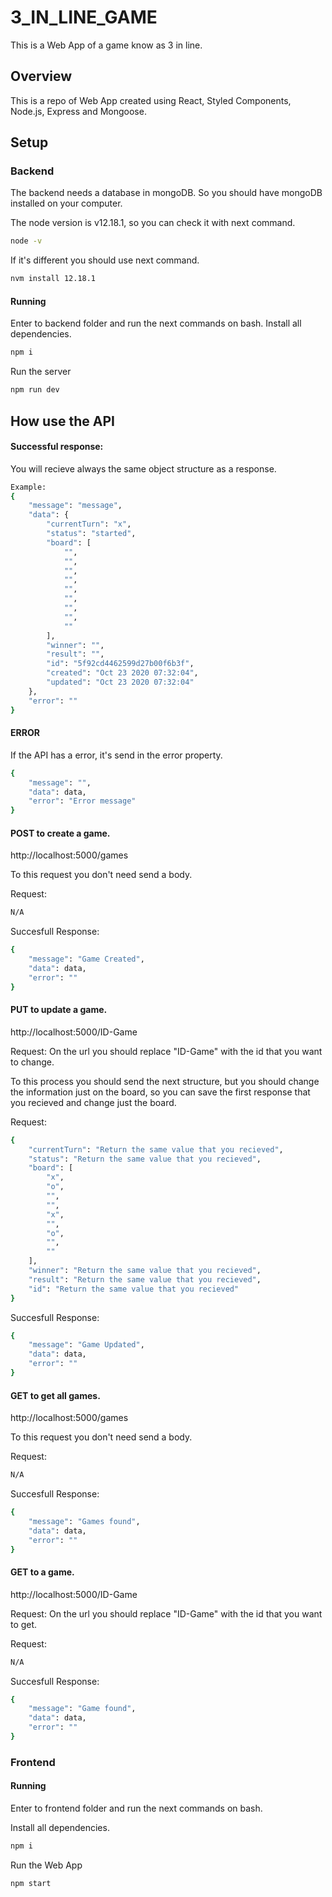 # 3_IN_LINE_GAME
This is a Web App of a game know as 3 in line.

## Overview
This is a repo of Web App created using React, Styled Components, Node.js, Express and Mongoose.

## Setup
### Backend
The backend needs a database in mongoDB. So you should have mongoDB installed on your computer.

The node version is v12.18.1, so you can check it with next command.
```bash 
node -v 
```

If it's different you should use next command.
```bash 
nvm install 12.18.1
```

#### Running
Enter to backend folder and run the next commands on bash.
Install all dependencies.
```bash 
npm i 
```
Run the server
```bash 
npm run dev 
```
## How use the API
#### Successful response: 
You will recieve always the same object structure as a response.
```bash 
Example:
{
    "message": "message",
    "data": {
        "currentTurn": "x",
        "status": "started",
        "board": [
            "",
            "",
            "",
            "",
            "",
            "",
            "",
            "",
            ""
        ],
        "winner": "",
        "result": "",
        "id": "5f92cd4462599d27b00f6b3f",
        "created": "Oct 23 2020 07:32:04",
        "updated": "Oct 23 2020 07:32:04"
    },
    "error": ""
}
```

#### ERROR
If the API has a error, it's send in the error property. 
```bash 
{
    "message": "",
    "data": data,
    "error": "Error message"
}
```

#### POST to create a game.
  http://localhost:5000/games
  
To this request you don't need send a body.

  Request:
```bash 
N/A
```  
  Succesfull Response:  
```bash 
{
    "message": "Game Created",
    "data": data,
    "error": ""
}
```
#### PUT to update a game.
  http://localhost:5000/ID-Game
  
Request: On the url you should replace "ID-Game" with the id that you want to change.
  
To this process you should send the next structure, but you should change the information just on the board, so you can save the first response that you recieved and change just the board.

Request:
```bash 
{
    "currentTurn": "Return the same value that you recieved",
    "status": "Return the same value that you recieved",
    "board": [
        "x",
        "o",
        "",
        "",
        "x",
        "",
        "o",
        "",
        ""
    ],
    "winner": "Return the same value that you recieved",
    "result": "Return the same value that you recieved",
    "id": "Return the same value that you recieved"
}
```
  Succesfull Response:  
```bash 
{
    "message": "Game Updated",
    "data": data,
    "error": ""
}
```

#### GET to get all games.
  http://localhost:5000/games 
  
To this request you don't need send a body.

  Request:
```bash 
N/A
```  
  Succesfull Response:  
```bash 
{
    "message": "Games found",
    "data": data,
    "error": ""
}
```

#### GET to a game.
  http://localhost:5000/ID-Game
  
Request: On the url you should replace "ID-Game" with the id that you want to get.

  Request:
```bash 
N/A
```  
  Succesfull Response:  
```bash 
{
    "message": "Game found",
    "data": data,
    "error": ""
}
```


### Frontend
#### Running
Enter to frontend folder and run the next commands on bash.

Install all dependencies.
```bash 
npm i 
```
Run the Web App
```bash 
npm start 
```
